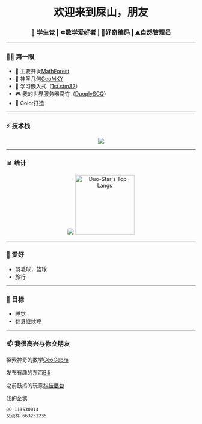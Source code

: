 <h1 align="center">欢迎来到屎山，朋友</h1>
<h3 align="center">🚀 学生党 | ✡️数学爱好者 | 🥝好奇编码 | ⛰自然管理员 </h3>

---

### 🚵‍♂️ 第一眼
- 🌴 主要开发[MathForest](https://github.com/Duo-Star/MathForest-planting)
- 🐒 神圣几何[GeoMKY](https://github.com/Duo-Star/geomky)
- 👾 学习嵌入式（[1st.stm32](https://github.com/Duo-Star/myFirstStm32)）
- 🎮 我的世界服务器腐竹（[DuoplySCQ](https://github.com/Duo-Star/DuoplySCQ)）
- 🥰 Color打造

---

### ⚡ 技术栈
<p align="center">
  <img src="https://skillicons.dev/icons?i=lua,java,c,cpp,dart,flutter,androidstudio,docker,linux,windows,git,github" />
</p>

---

### 📊 统计
<!--
<p align="center">
  <img src="https://github-readme-stats.vercel.app/api?username=Duo-Star&show_icons=true&theme=radical" height="160"/>

  <img src="https://github-readme-streak-stats.herokuapp.com/?user=Duo-Star&theme=radical" height="160"/>
</p>
-->


<p align="center">
  <img src="https://github-readme-activity-graph.vercel.app/graph?username=Duo-Star&theme=rogue&days=60" />


<img src="https://github-readme-stats-one-bice.vercel.app/api/top-langs/?username=Duo-Star&layout=compact&langs_count=8&theme=calm&role=OWNER,COLLABORATOR" alt="Duo-Star's Top Langs" height="158" />

</p>

---

### 🐸 爱好
- 羽毛球，篮球
- 旅行

---

### 🎯 目标
- 睡觉
- 翻身继续睡

---

### 📫 我很高兴与你交朋友

探索神奇的数学[GeoGebra](https://www.geogebra.org/u/%E4%B8%80%E9%A1%BF%E4%B8%8D%E5%90%83%E9%A5%BF%E5%BE%97%E6%85%8C)

发布有趣的东西[Bili](https://space.bilibili.com/1850079922)

之前鼓捣的玩意[科技展台](https://h5.clewm.net/?url=http%3A%2F%2Fqr61.cn%2FoA1YZf%2Fq8PaIAH&lid=jqd94fx75get4doo1&rlid=jqd94fx75get4doo1)

我的企鹅
```text
QQ 113530014
交流群 663251235
```

<!--
**Duo-Star/Duo-Star** is a ✨ _special_ ✨ repository because its `README.md` (this file) appears on your GitHub profile.

Here are some ideas to get you started:

- 🔭 I’m currently working on ...
- 🌱 I’m currently learning ...
- 👯 I’m looking to collaborate on ...
- 🤔 I’m looking for help with ...
- 💬 Ask me about ...
- 📫 How to reach me: ...
- 😄 Pronouns: ...
- ⚡ Fun fact: ...
-->
